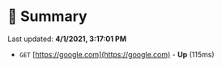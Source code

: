 # 📖 Summary
Last updated: **4/1/2021, 3:17:01 PM**

- `GET` [https://google.com](https://google.com) - **Up** (115ms)
